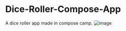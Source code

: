 # Dice-Roller-Compose-App
A dice roller app made in compose camp.
![image](https://user-images.githubusercontent.com/97521394/194358363-b26f4585-e8a2-4cdf-a03b-3031b90afbd5.png)
